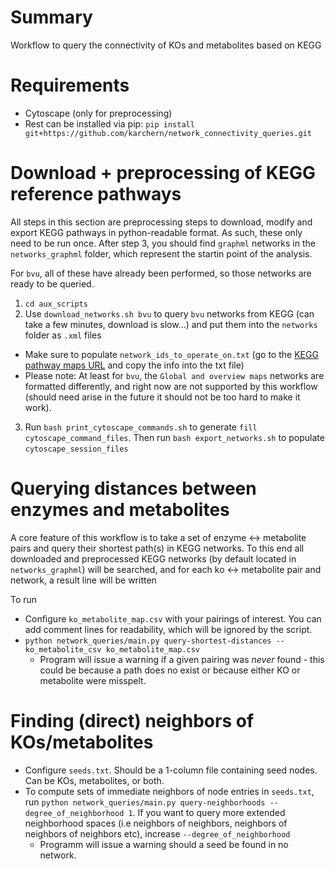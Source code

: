 # Summary

Workflow to query the connectivity of KOs and metabolites based on KEGG

# Requirements
- Cytoscape (only for preprocessing)
- Rest can be installed via pip: `pip install git+https://github.com/karchern/network_connectivity_queries.git`

# Download + preprocessing of KEGG reference pathways

All steps in this section are preprocessing steps to download, modify and export KEGG pathways in python-readable format. As such, these only need to be run once. After step 3, you should find `graphml` networks in the `networks_graphml` folder, which represent the startin point of the analysis.

For `bvu`, all of these have already been performed, so those networks are ready to be queried.

1. `cd aux_scripts`
2. Use `download_networks.sh bvu` to query `bvu` networks from KEGG (can take a few minutes, download is slow...) and put them into the `networks` folder as `.xml` files
  - Make sure to populate `network_ids_to_operate_on.txt` (go to the [KEGG pathway maps URL](https://www.genome.jp/kegg-bin/show_organism?menu_type=pathway_maps&org=bvu) and copy the info into the txt file)
  - Please note: At least for `bvu`, the `Global and overview maps` networks are formatted differently, and right now are not supported by this workflow (should need arise in the future it should not be too hard to make it work).
3. Run `bash print_cytoscape_commands.sh` to generate `fill cytoscape_command_files`. Then run `bash export_networks.sh` to populate `cytoscape_session_files`
   
# Querying distances between enzymes and metabolites

A core feature of this workflow is to take a set of enzyme <-> metabolite pairs and query their shortest path(s) in KEGG networks. To this end all downloaded and preprocessed KEGG networks (by default located in `networks_graphml`) will be searched, and for each ko <-> metabolite pair and network, a result line will be written

To run

- Configure `ko_metabolite_map.csv` with your pairings of interest. You can add comment lines for readability, which will be ignored by the script.
- `python network_queries/main.py query-shortest-distances --ko_metabolite_csv ko_metabolite_map.csv`
  - Program will issue a warning if a given pairing was _never_ found - this could be because a path does no exist or because either KO or metabolite were misspelt.

# Finding (direct) neighbors of KOs/metabolites

- Configure `seeds.txt`. Should be a 1-column file containing seed nodes. Can be KOs, metabolites, or both.
- To compute sets of immediate neighbors of node entries in `seeds.txt`, run `python network_queries/main.py query-neighborhoods --degree_of_neighborhood 1`. If you want to query more extended neighborhood spaces (i.e neighbors of neighbors, neighbors of neighbors of neighbors etc), increase `--degree_of_neighborhood`
  - Programm will issue a warning should a seed be found in no network.
